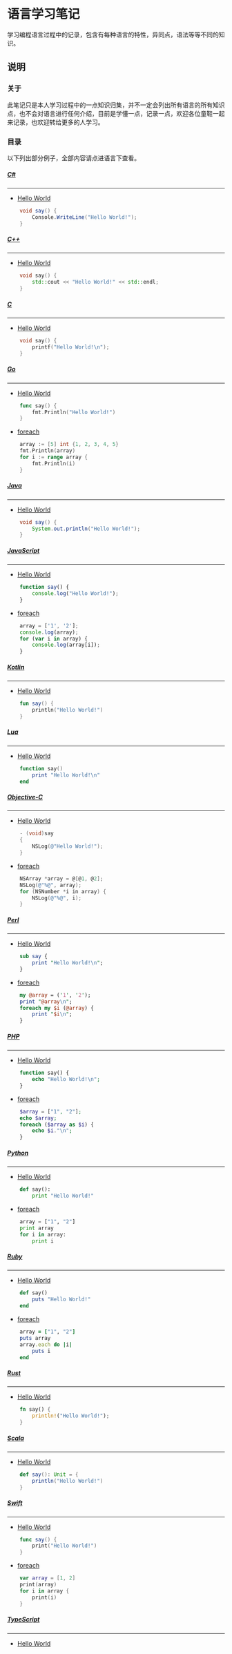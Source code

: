 语言学习笔记
===
学习编程语言过程中的记录，包含有每种语言的特性，异同点，语法等等不同的知识。

说明
---

### 关于
此笔记只是本人学习过程中的一点知识归集，并不一定会列出所有语言的所有知识点，也不会对语言进行任何介绍，目前是学懂一点，记录一点，欢迎各位童鞋一起来记录，也欢迎转给更多的人学习。

### 目录
以下列出部分例子，全部内容请点进语言下查看。

##### [C#](https://github.com/PFei-He/Language-Study-Note/tree/master/C%23) <br>
---
* [Hello World](https://github.com/PFei-He/Language-Study-Note/tree/master/C%23/Hello%20World)
```c#
	void say() {
		Console.WriteLine("Hello World!");
	}
```

##### [C++](https://github.com/PFei-He/Language-Study-Note/tree/master/C%2B%2B) <br>
---
* [Hello World](https://github.com/PFei-He/Language-Study-Note/tree/master/C%2B%2B/Hello%20World)
```c++
	void say() {
		std::cout << "Hello World!" << std::endl;
	}
```

##### [C](https://github.com/PFei-He/Language-Study-Note/tree/master/C) <br>
---
* [Hello World](https://github.com/PFei-He/Language-Study-Note/tree/master/C/Hello%20World)
```c
	void say() {
		printf("Hello World!\n");
	}
```

##### [Go](https://github.com/PFei-He/Language-Study-Note/tree/master/Go) <br>
---
* [Hello World](https://github.com/PFei-He/Language-Study-Note/tree/master/Go/Hello%20World)
```go
	func say() {
		fmt.Println("Hello World!")
	}
```

* [foreach](https://github.com/PFei-He/Language-Study-Note/tree/master/Go/foreach)
```go
	array := [5] int {1, 2, 3, 4, 5}
	fmt.Println(array)
	for i := range array {
		fmt.Println(i)
	}
```

##### [Java](https://github.com/PFei-He/Language-Study-Note/tree/master/Java) <br>
---
* [Hello World](https://github.com/PFei-He/Language-Study-Note/tree/master/Java/Hello%20World)
```java
	void say() {
		System.out.println("Hello World!");
	}
```

##### [JavaScript](https://github.com/PFei-He/Language-Study-Note/tree/master/JavaScript) <br>
---
* [Hello World](https://github.com/PFei-He/Language-Study-Note/tree/master/JavaScript/Hello%20World)
```javascript
	function say() {
		console.log("Hello World!");
	}
```

* [foreach](https://github.com/PFei-He/Language-Study-Note/tree/master/JavaScript/foreach)
```javascript
	array = ['1', '2'];
	console.log(array);
	for (var i in array) {
    	console.log(array[i]);
	}
```

##### [Kotlin](https://github.com/PFei-He/Language-Study-Note/tree/master/Kotlin) <br>
---
* [Hello World](https://github.com/PFei-He/Language-Study-Note/tree/master/Kotlin/Hello%20World)
```kotlin
	fun say() {
		println("Hello World!")
	}
```

##### [Lua](https://github.com/PFei-He/Language-Study-Note/tree/master/Lua) <br>
---
* [Hello World](https://github.com/PFei-He/Language-Study-Note/tree/master/Lua/Hello%20World)
```lua
	function say()
		print "Hello World!\n"
	end
```

##### [Objective-C](https://github.com/PFei-He/Language-Study-Note/tree/master/Objective-C) <br>
---
* [Hello World](https://github.com/PFei-He/Language-Study-Note/tree/master/Objective-C/Hello%20World)
```objective-c
	- (void)say 
	{
		NSLog(@"Hello World!");
	}
```

* [foreach](https://github.com/PFei-He/Language-Study-Note/tree/master/Objective-C/foreach)
```objective-c
	NSArray *array = @[@1, @2];
	NSLog(@"%@", array);
    for (NSNumber *i in array) {
        NSLog(@"%@", i);
    }
```

##### [Perl](https://github.com/PFei-He/Language-Study-Note/tree/master/Perl) <br>
---
* [Hello World](https://github.com/PFei-He/Language-Study-Note/tree/master/Perl/Hello%20World)
```perl
	sub say {
		print "Hello World!\n";
	}
```

* [foreach](https://github.com/PFei-He/Language-Study-Note/tree/master/Perl/foreach)
```perl
	my @array = ('1', '2');
	print "@array\n";
	foreach my $i (@array) {
    	print "$i\n";
	}
```

##### [PHP](https://github.com/PFei-He/Language-Study-Note/tree/master/PHP) <br>
---
* [Hello World](https://github.com/PFei-He/Language-Study-Note/tree/master/PHP/Hello%20World)
```php
	function say() {
		echo "Hello World!\n";
	}
```

* [foreach](https://github.com/PFei-He/Language-Study-Note/tree/master/PHP/foreach)
```php
	$array = ["1", "2"];
	echo $array;
	foreach ($array as $i) {
    	echo $i."\n";
	}
```

##### [Python](https://github.com/PFei-He/Language-Study-Note/tree/master/Python) <br>
---
* [Hello World](https://github.com/PFei-He/Language-Study-Note/tree/master/Python/Hello%20World)
```python
	def say():
		print "Hello World!"
```

* [foreach](https://github.com/PFei-He/Language-Study-Note/tree/master/Python/foreach)
```python
	array = ["1", "2"]
	print array
	for i in array:
    	print i
```

##### [Ruby](https://github.com/PFei-He/Language-Study-Note/tree/master/Ruby) <br>
---
* [Hello World](https://github.com/PFei-He/Language-Study-Note/tree/master/Ruby/Hello%20World)
```ruby
	def say()
		puts "Hello World!"
	end
```

* [foreach](https://github.com/PFei-He/Language-Study-Note/tree/master/Ruby/foreach)
```ruby
	array = ["1", "2"]
	puts array
	array.each do |i|
  		puts i
	end
```

##### [Rust](https://github.com/PFei-He/Language-Study-Note/tree/master/Rust) <br>
---
* [Hello World](https://github.com/PFei-He/Language-Study-Note/tree/master/Rust/Hello%20World)
```rust
	fn say() {
		println!("Hello World!");
	}
```

##### [Scala](https://github.com/PFei-He/Language-Study-Note/tree/master/Scala) <br>
---
* [Hello World](https://github.com/PFei-He/Language-Study-Note/tree/master/Scala/Hello%20World)
```scala
	def say(): Unit = {
		println("Hello World!")
	}
```

##### [Swift](https://github.com/PFei-He/Language-Study-Note/tree/master/Swift) <br>
---
* [Hello World](https://github.com/PFei-He/Language-Study-Note/tree/master/Swift/Hello%20World)
```swift
	func say() {
		print("Hello World!")
	}
```

* [foreach](https://github.com/PFei-He/Language-Study-Note/tree/master/Swift/foreach)
```swift
	var array = [1, 2]
	print(array)
	for i in array {
    	print(i)
	}
```

##### [TypeScript](https://github.com/PFei-He/Language-Study-Note/tree/master/TypeScript) <br>
---
* [Hello World](https://github.com/PFei-He/Language-Study-Note/tree/master/TypeScript/Hello%20World)
```typescript
```

